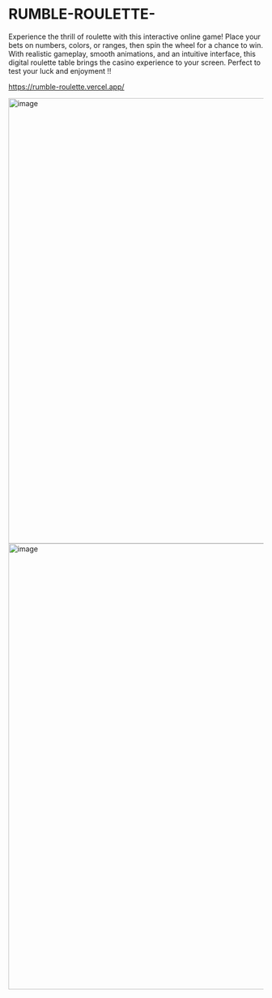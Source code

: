 # RUMBLE-ROULETTE-
Experience the thrill of roulette with this interactive online game! Place your bets on numbers, colors, or ranges, then spin the wheel for a chance to win. With realistic gameplay, smooth animations, and an intuitive interface, this digital roulette table brings the casino experience to your screen. Perfect to test your luck and enjoyment !!

https://rumble-roulette.vercel.app/

<img width="600" height="879" alt="image" src="https://github.com/user-attachments/assets/8c80bb0d-208d-4ea0-a811-e9644191e1e1" />
<img width="600" height="880" alt="image" src="https://github.com/user-attachments/assets/16d6ef7a-7f3b-473a-9d03-49bb5d2723e9" />
